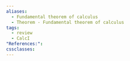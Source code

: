 ```yaml
---
aliases:
  - Fundamental theorem of calculus
  - Theorem - Fundamental theorem of calculus
tags:
  - review
  - CalcI
"References:": 
cssclasses:
---
```


